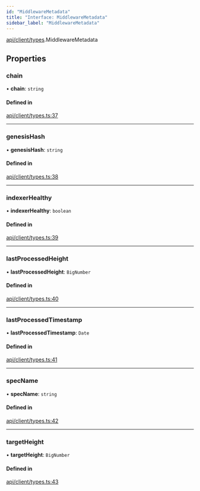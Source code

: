 ```yaml
---
id: "MiddlewareMetadata"
title: "Interface: MiddlewareMetadata"
sidebar_label: "MiddlewareMetadata"
---
```


[api/client/types](../../../../../modules/API/Client/Types/Types.md).MiddlewareMetadata

## Properties

### chain

• **chain**: `string`

#### Defined in

[api/client/types.ts:37](https://github.com/PolymeshAssociation/polymesh-sdk/blob/88db4a911/src/api/client/types.ts#L37)

___

### genesisHash

• **genesisHash**: `string`

#### Defined in

[api/client/types.ts:38](https://github.com/PolymeshAssociation/polymesh-sdk/blob/88db4a911/src/api/client/types.ts#L38)

___

### indexerHealthy

• **indexerHealthy**: `boolean`

#### Defined in

[api/client/types.ts:39](https://github.com/PolymeshAssociation/polymesh-sdk/blob/88db4a911/src/api/client/types.ts#L39)

___

### lastProcessedHeight

• **lastProcessedHeight**: `BigNumber`

#### Defined in

[api/client/types.ts:40](https://github.com/PolymeshAssociation/polymesh-sdk/blob/88db4a911/src/api/client/types.ts#L40)

___

### lastProcessedTimestamp

• **lastProcessedTimestamp**: `Date`

#### Defined in

[api/client/types.ts:41](https://github.com/PolymeshAssociation/polymesh-sdk/blob/88db4a911/src/api/client/types.ts#L41)

___

### specName

• **specName**: `string`

#### Defined in

[api/client/types.ts:42](https://github.com/PolymeshAssociation/polymesh-sdk/blob/88db4a911/src/api/client/types.ts#L42)

___

### targetHeight

• **targetHeight**: `BigNumber`

#### Defined in

[api/client/types.ts:43](https://github.com/PolymeshAssociation/polymesh-sdk/blob/88db4a911/src/api/client/types.ts#L43)
